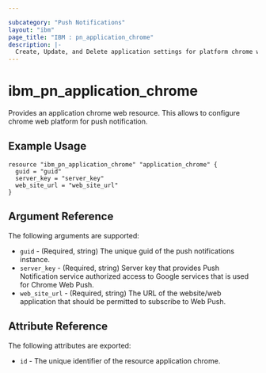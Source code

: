 ```yaml
---

subcategory: "Push Notifications"
layout: "ibm"
page_title: "IBM : pn_application_chrome"
description: |-
  Create, Update, and Delete application settings for platform chrome web.
---
```


# ibm_pn_application_chrome

Provides an application chrome web resource. This allows to configure chrome web platform for push notification.

## Example Usage

```hcl
resource "ibm_pn_application_chrome" "application_chrome" {
  guid = "guid"
  server_key = "server_key"
  web_site_url = "web_site_url"
}
```

## Argument Reference

The following arguments are supported:

- `guid` - (Required, string) The unique guid of the push notifications instance.
- `server_key` - (Required, string) Server key that provides Push Notification service authorized access to Google services that is used for Chrome Web Push.
- `web_site_url` - (Required, string) The URL of the website/web application that should be permitted to subscribe to Web Push.

## Attribute Reference

The following attributes are exported:

- `id` - The unique identifier of the resource application chrome.
